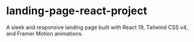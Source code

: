 # landing-page-react-project
A sleek and responsive landing page built with React 19, Tailwind CSS v4, and Framer Motion animations.
